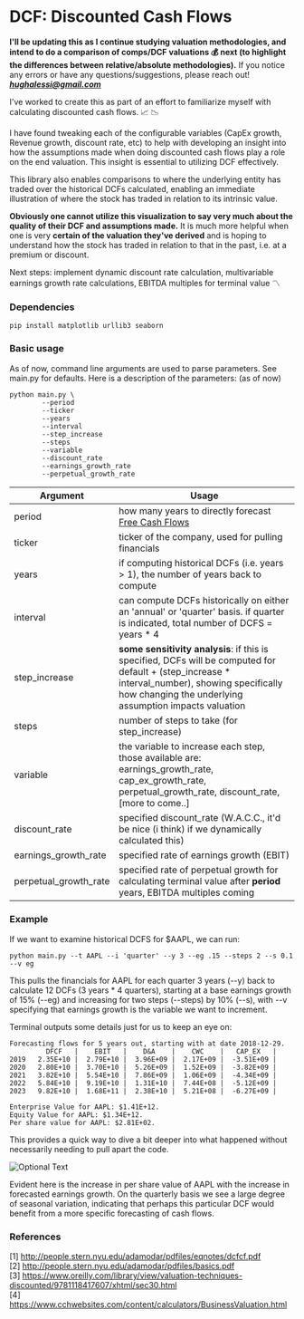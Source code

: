 # DCF: Discounted Cash Flows

__I'll be updating this as I continue studying valuation methodologies, and intend to do a comparison of comps/DCF valuations :moneybag: next (to highlight the differences between relative/absolute methodologies).__ If you notice any errors or have any questions/suggestions, please reach out! ***hughalessi@gmail.com*** 

I've worked to create this as part of an effort to familiarize myself with calculating discounted cash flows.  :chart_with_upwards_trend: :chart_with_downwards_trend:

I have found tweaking each of the configurable variables (CapEx growth, Revenue growth, discount rate, etc) to help with developing an insight into how the assumptions made when doing discounted cash flows play a role on the end valuation. This insight is essential to utilizing DCF effectively.

This library also enables comparisons to where the underlying entity has traded over the historical DCFs calculated, enabling an immediate illustration of where the stock has traded in relation to its intrinsic value.

**Obviously one cannot utilize this visualization to say very much about the quality of their DCF and assumptions made.** It is much more helpful when one is very __certain of the valuation they've derived__ and is hoping to understand how the stock has traded in relation to that in the past, i.e. at a premium or discount.

Next steps: implement dynamic discount rate calculation, multivariable earnings growth rate calculations, EBITDA multiples for terminal value
:part_alternation_mark:

### Dependencies

```pip install matplotlib urllib3 seaborn```

### Basic usage

As of now, command line arguments are used to parse parameters. See main.py for defaults. Here is a description of the parameters: (as of now)

```
python main.py \
        --period        
        --ticker        
        --years         
        --interval      
        --step_increase 
        --steps         
        --variable      
        --discount_rate 
        --earnings_growth_rate 
        --perpetual_growth_rate 
```

  Argument              | Usage          
----------------------- | ------------------
period                  | how many years to directly forecast [Free Cash Flows](https://financeformulas.net/Free-Cash-Flow-to-Firm.html)
ticker                  | ticker of the company, used for pulling financials
years                   | if computing historical DCFs (i.e. years > 1), the number of years back to compute
interval                | can compute DCFs historically on either an 'annual' or 'quarter' basis. if quarter is indicated, total number of DCFS = years * 4
step_increase           | __some sensitivity analysis__: if this is specified, DCFs will be computed for default + (step_increase * interval_number), showing specifically how changing the underlying assumption impacts valuation
steps                   | number of steps to take (for step_increase)
variable                | the variable to increase each step, those available are: earnings_growth_rate, cap_ex_growth_rate, perpetual_growth_rate, discount_rate, [more to come..]
discount_rate           | specified discount_rate (W.A.C.C., it'd be nice (i think) if we dynamically calculated this)
earnings_growth_rate    | specified rate of earnings growth (EBIT)
perpetual_growth_rate   | specified rate of perpetual growth for calculating terminal value after __period__ years, EBITDA multiples coming

### Example

If we want to examine historical DCFS for $AAPL, we can run:

```python main.py --t AAPL --i 'quarter' --y 3 --eg .15 --steps 2 --s 0.1 --v eg ```

This pulls the financials for AAPL for each quarter 3 years (--y) back to calculate 12 DCFs (3 years * 4 quarters), starting at a base earnings growth of 15% (--eg) and increasing for two steps (--steps) by 10% (--s), with --v specifying that earnings growth is the variable we want to increment. 

Terminal outputs some details just for us to keep an eye on:

```
Forecasting flows for 5 years out, starting with at date 2018-12-29. 
         DFCF   |    EBIT   |    D&A    |    CWC    |   CAP_EX   | 
2019   2.35E+10 |  2.79E+10 |  3.96E+09 |  2.17E+09 |  -3.51E+09 | 
2020   2.80E+10 |  3.70E+10 |  5.26E+09 |  1.52E+09 |  -3.82E+09 | 
2021   3.82E+10 |  5.54E+10 |  7.86E+09 |  1.06E+09 |  -4.34E+09 | 
2022   5.84E+10 |  9.19E+10 |  1.31E+10 |  7.44E+08 |  -5.12E+09 | 
2023   9.82E+10 |  1.68E+11 |  2.38E+10 |  5.21E+08 |  -6.27E+09 | 

Enterprise Value for AAPL: $1.41E+12. 
Equity Value for AAPL: $1.34E+12. 
Per share value for AAPL: $2.81E+02.
```
This provides a quick way to dive a bit deeper into what happened without necessarily needing to pull apart the code. 

![Optional Text](../master/imgs/AAPL_eg.png)

Evident here is the increase in per share value of AAPL with the increase in forecasted earnings growth. On the quarterly basis we see a large degree of seasonal variation, indicating that perhaps this particular DCF would benefit from a more specific forecasting of cash flows. 

### References

[1] http://people.stern.nyu.edu/adamodar/pdfiles/eqnotes/dcfcf.pdf                                                      
[2] http://people.stern.nyu.edu/adamodar/pdfiles/basics.pdf                                                     
[3] https://www.oreilly.com/library/view/valuation-techniques-discounted/9781118417607/xhtml/sec30.html                     
[4] https://www.cchwebsites.com/content/calculators/BusinessValuation.html

